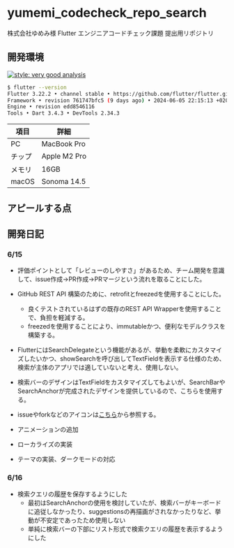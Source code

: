 # yumemi_codecheck_repo_search

株式会社ゆめみ様 Flutter エンジニアコードチェック課題 提出用リポジトリ

## 開発環境

[![style: very good analysis](https://img.shields.io/badge/style-very_good_analysis-B22C89.svg)](https://pub.dev/packages/very_good_analysis)

```bash
$ flutter --version
Flutter 3.22.2 • channel stable • https://github.com/flutter/flutter.git
Framework • revision 761747bfc5 (9 days ago) • 2024-06-05 22:15:13 +0200
Engine • revision edd8546116
Tools • Dart 3.4.3 • DevTools 2.34.3
```

| 項目   | 詳細         |
| ------ | ------------ |
| PC     | MacBook Pro  |
| チップ | Apple M2 Pro |
| メモリ | 16GB         |
| macOS  | Sonoma 14.5  |

## アピールする点

<!-- TODO 後でまとめる -->

## 開発日記

### 6/15

- 評価ポイントとして「レビューのしやすさ」があるため、チーム開発を意識して、issue作成→PR作成→PRマージという流れを取ることにした。
- GitHub REST API 構築のために、retrofitとfreezedを使用することにした。
  - 良くテストされているはずの既存のREST API Wrapperを使用することで、負担を軽減する。
  - freezedを使用することにより、immutableかつ、便利なモデルクラスを構築する。

- FlutterにはSearchDelegateという機能があるが、挙動を柔軟にカスタマイズしたいかつ、showSearchを呼び出してTextFieldを表示する仕様のため、検索が主体のアプリでは適していないと考え、使用しない。
- 検索バーのデザインはTextFieldをカスタマイズしてもよいが、SearchBarやSearchAnchorが完成されたデザインを提供しているので、こちらを使用する。
- issueやforkなどのアイコンは[こちら](https://primer.style/foundations/icons/)から参照する。
- アニメーションの追加
- ローカライズの実装
- テーマの実装、ダークモードの対応

### 6/16

- 検索クエリの履歴を保存するようにした
  - 最初はSearchAnchorの使用を検討していたが、検索バーがキーボードに追従しなかったり、suggestionsの再描画がされなかったりなど、挙動が不安定であったため使用しない
  - 単純に検索バーの下部にリスト形式で検索クエリの履歴を表示するようにした
